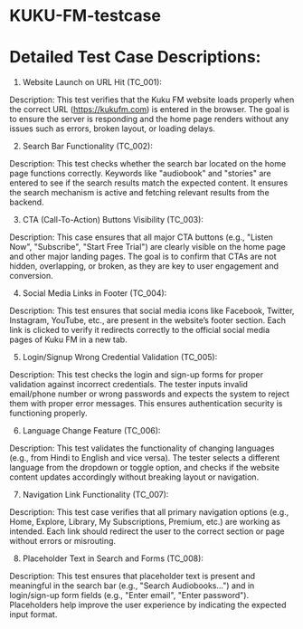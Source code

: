 # KUKU-FM-testcase
# Detailed Test Case Descriptions:
1. Website Launch on URL Hit (TC_001):
   
Description: This test verifies that the Kuku FM website loads properly when the correct URL (https://kukufm.com) is entered in the browser. The goal is to ensure the server is responding and the home page renders without any issues such as errors, broken layout, or loading delays.

2. Search Bar Functionality (TC_002):
   
Description: This test checks whether the search bar located on the home page functions correctly. Keywords like "audiobook" and "stories" are entered to see if the search results match the expected content. It ensures the search mechanism is active and fetching relevant results from the backend.

3. CTA (Call-To-Action) Buttons Visibility (TC_003):
   
Description: This case ensures that all major CTA buttons (e.g., "Listen Now", "Subscribe", "Start Free Trial") are clearly visible on the home page and other major landing pages. The goal is to confirm that CTAs are not hidden, overlapping, or broken, as they are key to user engagement and conversion.

4. Social Media Links in Footer (TC_004):
   
Description: This test ensures that social media icons like Facebook, Twitter, Instagram, YouTube, etc., are present in the website’s footer section. Each link is clicked to verify it redirects correctly to the official social media pages of Kuku FM in a new tab.

5. Login/Signup Wrong Credential Validation (TC_005):
    
Description: This test checks the login and sign-up forms for proper validation against incorrect credentials. The tester inputs invalid email/phone number or wrong passwords and expects the system to reject them with proper error messages. This ensures authentication security is functioning properly.

6. Language Change Feature (TC_006):
    
Description: This test validates the functionality of changing languages (e.g., from Hindi to English and vice versa). The tester selects a different language from the dropdown or toggle option, and checks if the website content updates accordingly without breaking layout or navigation.

7. Navigation Link Functionality (TC_007):
    
Description: This test case verifies that all primary navigation options (e.g., Home, Explore, Library, My Subscriptions, Premium, etc.) are working as intended. Each link should redirect the user to the correct section or page without errors or misrouting.

8. Placeholder Text in Search and Forms (TC_008):
    
Description: This test ensures that placeholder text is present and meaningful in the search bar (e.g., "Search Audiobooks...") and in login/sign-up form fields (e.g., "Enter email", "Enter password"). Placeholders help improve the user experience by indicating the expected input format.


